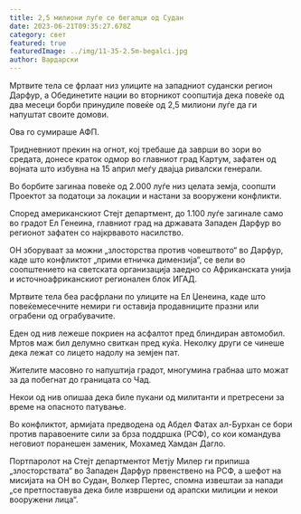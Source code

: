 ```yaml
---
title: 2,5 милиони луѓе се бегалци од Судан
date: 2023-06-21T09:35:27.678Z
category: свет
featured: true
featuredImage: ../img/11-35-2.5m-begalci.jpg
author: Вардарски
---
```

Мртвите тела се фрлаат низ улиците на западниот судански регион Дарфур, а Обединетите нации во вторникот соопштија дека повеќе од два месеци борби принудиле повеќе од 2,5 милиони луѓе да ги напуштат своите домови.

Ова го сумираше АФП.

Тридневниот прекин на огнот, кој требаше да заврши во зори во средата, донесе краток одмор во главниот град Картум, зафатен од војната што избувна на 15 април меѓу двајца ривалски генерали.

Во борбите загинаа повеќе од 2.000 луѓе низ целата земја, соопшти Проектот за податоци за локации и настани за вооружени конфликти.

Според американскиот Стејт департмент, до 1.100 луѓе загинале само во градот Ел Генеина, главниот град на државата Западен Дарфур во регионот зафатен со најкрвавото насилство.

ОН зборуваат за можни „злосторства против човештвото“ во Дарфур, каде што конфликтот „прими етничка димензија“, се вели во соопштението на светската организација заедно со Африканската унија и источноафриканскиот регионален блок ИГАД.

Мртвите тела беа расфрлани по улиците на Ел Џенеина, каде што повеќемесечните немири ги оставија продавниците празни или ограбени од ограбувачите.

Еден од нив лежеше покриен на асфалтот пред блиндиран автомобил. Мртов маж бил делумно свиткан пред куќа. Неколку други се чинеше дека лежат со лицето надолу на земјен пат.

Жителите масовно го напуштија градот, многумина грабнаа што можат за да побегнат до границата со Чад.

Некои од нив опишаа дека биле пукани од милитанти и претресени за време на опасното патување.

Во конфликтот, армијата предводена од Абдел Фатах ал-Бурхан се бори против паравоените сили за брза поддршка (РСФ), со кои командува неговиот поранешен заменик, Мохамед Хамдан Дагло.

Портпаролот на Стејт департментот Метју Милер ги припиша „злосторствата“ во Западен Дарфур првенствено на РСФ, а шефот на мисијата на ОН во Судан, Волкер Пертес, спомна извештаи за напади „се претпоставува дека биле извршени од арапски милиции и некои вооружени лица“.